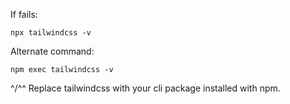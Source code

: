 If fails:
```
npx tailwindcss -v
```

Alternate command:
```
npm exec tailwindcss -v
```


^/^^ Replace tailwindcss with your cli package installed with npm.